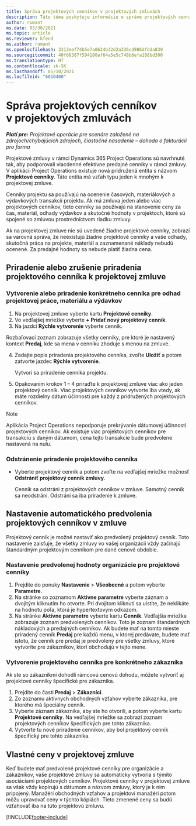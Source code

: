 ```yaml
---
title: Správa projektových cenníkov v projektových zmluvách
description: Táto téma poskytuje informácie o správe projektových cenníkov v projektových zmluvách.
author: rumant
ms.date: 03/30/2021
ms.topic: article
ms.reviewer: kfend
ms.author: rumant
ms.openlocfilehash: 3313eef74b5e7a0624b32d2a336cd986dfdda839
ms.sourcegitcommit: 40f68387f594180af64a5e5c748b6efa188bd300
ms.translationtype: HT
ms.contentlocale: sk-SK
ms.lasthandoff: 05/10/2021
ms.locfileid: "6010400"
---
```

# <a name="manage-project-price-lists-on-project-contracts"></a>Správa projektových cenníkov v projektových zmluvách

_**Platí pre:** Projektové operácie pre scenáre založené na zdrojoch/chýbajúcich zdrojoch, čiastočné nasadenie – dohoda o fakturácii pro forma_

Projektové zmluvy v rámci Dynamics 365 Project Operations sú navrhnuté tak, aby podporovali viacdenné efektívne predajné cenníky v rámci zmluvy. V aplikácii Project Operations existuje nová pridružená entita s názvom **Projektové cenníky**. Táto entita má vzťah typu jeden k mnohým k projektovej zmluve.

Cenníky projektu sa používajú na ocenenie časových, materiálových a výdavkových transakcií projektu. Ak má zmluva jeden alebo viac projektových cenníkov, tieto cenníky sa používajú na stanovenie ceny za čas, materiál, odhady výdavkov a skutočné hodnoty v projektoch, ktoré sú spojené so zmluvou prostredníctvom riadku zmluvy.

Ak na projektovej zmluve nie sú uvedené žiadne projektové cenníky, zobrazí sa varovná správa, že neexistujú žiadne projektové cenníky a vaše odhady, skutočná práca na projekte, materiál a zaznamenané náklady nebudú ocenené. Za predajné hodnoty sa nebude platiť žiadna cena.

## <a name="associate-or-unassociate-a-project-price-list-on-a-project-contract"></a>Priradenie alebo zrušenie priradenia projektového cenníka k projektovej zmluve

### <a name="create-or-associate-a-specific-price-list-for-estimating-project-based-work-material-and-expenses"></a>Vytvorenie alebo priradenie konkrétneho cenníka pre odhad projektovej práce, materiálu a výdavkov

1. Na projektovej zmluve vyberte kartu **Projektové cenníky**.
2. Vo vedľajšej mriežke vyberte **+ Pridať nový projektový cenník**.
3. Na jazdci **Rýchle vytvorenie** vyberte cenník. 

  Rozbaľovací zoznam zobrazuje všetky cenníky, pre ktoré je nastavený kontext **Predaj**, kde sa mena v cenníku zhoduje s menou na zmluve.
  
4. Zadajte popis priradenia projektového cenníka, zvoľte **Uložiť** a potom zatvorte jazdec **Rýchle vytvorenie**.

   Vytvorí sa priradenie cenníka projektu.
   
5. Opakovaním krokov 1 – 4 priraďte k projektovej zmluve viac ako jeden projektový cenník. Viac projektových cenníkov vytvorte iba vtedy, ak máte rozdielny dátum účinnosti pre každý z pridružených projektových cenníkov.

> [!NOTE]
> Aplikácia Project Operations nepodporuje prekrývanie dátumovej účinnosti projektových cenníkov. Ak existuje viac projektových cenníkov pre transakciu s daným dátumom, cena tejto transakcie bude predvolene nastavená na nulu.

### <a name="remove-a-project-price-list-association"></a>Odstránenie priradenie projektového cenníka

- Vyberte projektový cenník a potom zvoľte na vedľajšej mriežke možnosť **Odstrániť projektový cenník zmluvy**. 

  Cenník sa odstráni z projektových cenníkov v zmluve. Samotný cenník sa neodstráni. Odstráni sa iba priradenie k zmluve.

## <a name="set-up-automatic-defaulting-of-project-price-lists-on-a-contract"></a>Nastavenie automatického predvolenia projektových cenníkov v zmluve

Projektový cenník je možné nastaviť ako predvolený projektový cenník. Toto nastavenie zaisťuje, že všetky zmluvy vo vašej organizácii vždy začínajú štandardným projektovým cenníkom pre dané cenové obdobie.

### <a name="set-up-the-organizational-default-for-project-price-lists"></a>Nastavenie predvolenej hodnoty organizácie pre projektové cenníky

1. Prejdite do ponuky **Nastavenie** > **Všeobecné** a potom vyberte **Parametre**.
2. Na stránke so zoznamom **Aktívne parametre** vyberte záznam a dvojitým kliknutím ho otvorte. Pri dvojitom kliknutí sa uistite, že neklikáte na hodnotu poľa, ktorá je hypertextovým odkazom. 
3. Na stránke **Aktívne parametre** vyberte kartu **Cenník**. Vedľajšia mriežka zobrazuje zoznam predvolených cenníkov. Toto je zoznam štandardných nákladových a predajných cenníkov. Ak budete mať na tomto mieste priradený cenník **Predaj** pre každú menu, v ktorej predávate, budete mať istotu, že cenník pre predaj je predvolený pre všetky zmluvy, ktoré vytvoríte pre zákazníkov, ktorí obchodujú v tejto mene.

### <a name="set-up-a-customer-specific-project-price-list"></a>Vytvorenie projektového cenníka pre konkrétneho zákazníka

Ak ste so zákazníkmi dohodli rámcovú cenovú dohodu, môžete vytvoriť aj projektové cenníky špecifické pre zákazníka.

1. Prejdite do časti **Predaj** > **Zákazníci**.
2. Zo zoznamu aktívnych obchodných vzťahov vyberte zákazníka, pre ktorého má špeciálny cenník.
3. Vyberte záznam zákazníka, aby ste ho otvorili, a potom vyberte kartu **Projektové cenníky**. Na vedľajšej mriežke sa zobrazí zoznam projektových cenníkov špecifických pre tohto zákazníka. 
4. Vytvorte tu nové priradenie cenníkov, aby bol projektový cenník špecifický pre tohto zákazníka.

## <a name="custom-pricing-on-a-project-contract"></a>Vlastné ceny v projektovej zmluve

Keď budete mať predvolené projektové cenníky pre organizácie a zákazníkov, vaše projektové zmluvy sa automaticky vytvoria s týmito asociáciami projektových cenníkov. Projektové cenníky v projektovej zmluve sa však vždy kopírujú s dátumom a názvom zmluvy, ktorý je k nim pripojený. Manažéri obchodných vzťahov a projektoví manažéri potom môžu upravovať ceny v týchto kópiách. Tieto zmenené ceny sa budú vzťahovať iba na túto projektovú zmluvu.


[!INCLUDE[footer-include](../includes/footer-banner.md)]

